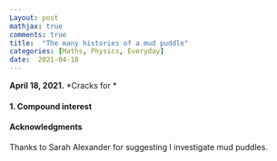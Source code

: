 ```yaml
---
Layout: post
mathjax: true
comments: true
title:  "The many histories of a mud puddle"
categories: [Maths, Physics, Everyday]
date:  2021-04-18
---
```


**April 18, 2021.** *Cracks for *

#### 1. Compound interest

<!-- https://en.wikipedia.org/wiki/Fracture_mechanics
https://physicstoday.scitation.org/doi/full/10.1063/PT.3.2584
http://oeis.org/A046873 -->

#### Acknowledgments

Thanks to Sarah Alexander for suggesting I investigate mud puddles.
